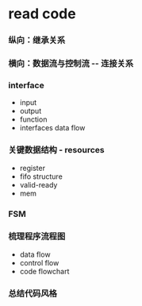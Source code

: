 # read code

### 纵向：继承关系    

### 横向：数据流与控制流 -- 连接关系   

### interface   

  - input  
  - output   
  - function  
  - interfaces data flow  

### 关键数据结构 - resources    

  - register   
  - fifo structure   
  - valid-ready  
  - mem   
### FSM    

### 梳理程序流程图   
  - data flow
  - control flow
  - code flowchart

### 总结代码风格   


